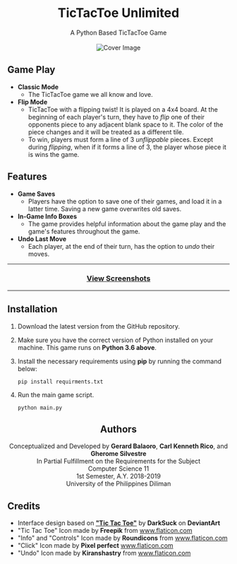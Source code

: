 <h1 align="center">TicTacToe Unlimited</h1>

<p align="center">
    A Python Based TicTacToe Game<br><br>
    <img src="https://gerardbalaoro.github.io/TicTacToe/assets/title.png" alt="Cover Image">
</p>


## Game Play

- **Classic Mode**
    - The TicTacToe game we all know and love.
- **Flip Mode**
    - TicTacToe with a flipping twist! It is played on a 4x4 board. At the beginning of each player's turn, they have to *flip* one of their opponents piece to any adjacent blank space to it. The color of the piece changes and it will be treated as a different tile.
    - To win, players must form a line of 3 *unflippable* pieces. Except during *flipping*, when if it forms a line of 3, the player whose piece it is wins the game.


## Features

- **Game Saves**
    - Players have the option to save one of their games, and load it in a latter time. Saving a new game overwrites old saves.
- **In-Game Info Boxes**
    - The game provides helpful information about the game play and the game's features throughout the game.
- **Undo Last Move**
    - Each player, at the end of their turn, has the option to *undo* their moves.


<hr>
<h3 align="center"><a href="https://gerardbalaoro.github.io/TicTacToe/screens">View Screenshots</a></h3>
<hr>


## Installation

1. Download the latest version from the GitHub repository.
2. Make sure you have the correct version of Python installed on your machine. This game runs on **Python 3.6 above**.
3. Install the necessary requirements using **pip** by running the command below:

    ```
    pip install requirments.txt
    ```

4. Run the main game script.

    ```
    python main.py
    ```


<h2 align="center">Authors</h2>

<p align="center">
    Conceptualized and Developed by <b>Gerard Balaoro</b>, <b>Carl Kenneth Rico</b>, and <b>Gherome Silvestre</b><br>
    In Partial Fulfillment on the Requirements for the Subject<br>
    Computer Science 11<br>
    1st Semester, A.Y. 2018-2019<br>
    University of the Philippines Diliman
</p>


## Credits

- Interface design based on **["Tic Tac Toe"](https://www.deviantart.com/darksuck/art/Tic-Tac-Toe-PSD-612417028)** by **DarkSuck** on **DeviantArt**
- "Tic Tac Toe" Icon made by **Freepik** from www.flaticon.com
- "Info" and "Controls" Icon made by **Roundicons** from www.flaticon.com
- "Click" Icon made by **Pixel perfect** www.flaticon.com
- "Undo" Icon made by **Kiranshastry** from www.flaticon.com

